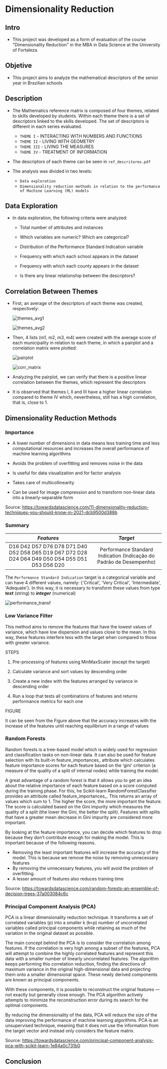 # Dimensionality Reduction

## Intro
* This project was developed as a form of evaluation of the course "Dimensionality Reduction" in the MBA in Data Science at the University of Fortaleza.

## Objetive
* This project aims to analyze the mathematical descriptors of the senior year in Brazilian schools

## Description
* The Mathematics reference matrix is composed of four themes, related to skills developed by students. Within each theme there is a set of descriptors linked to the skills developed. The set of descriptors is different in each series evaluated.

  * ```THEME I``` - INTERACTING WITH NUMBERS AND FUNCTIONS
  * ```THEME II``` - LIVING WITH GEOMETRY
  * ```THEME III``` - LIVING THE MEASURES
  * ```THEME IV``` - TREATMENT OF INFORMATION

* The descriptors of each theme can be seen in ```ref_descritores.pdf```

* The analysis was divided in two levels: 
  * ```Data exploration```
  * ```Dimensionality reduction methods in relation to the performance of Machine Learning (ML) models```
  
## Data Exploration
 
* In data exploration, the following criteria were analyzed:
 
  * Total number of attributes and instances

  * Which variables are numeric? Which are categorical?

  * Distribution of the Performance Standard Indication variable

  * Frequency with which each school appears in the dataset

  * Frequency with which each county appears in the dataset

  * Is there any linear relationship between the descriptors?

## Correlation Between Themes
  
* First, an average of the descriptors of each theme was created, respectively:
  
  ![themes_avg1](/images/themes_avg1.png)
  
  ![themes_avg2](/images/themes_avg2.png)

* Then, 4 lists (m1, m2, m3, m4) were created with the average score of each municipality in relation to each theme, in which a pairplot and a correlation matrix were plotted:
   
  ![pairplot](/images/pairplot.png)
  
  ![corr_matrix](/images/corr_matrix.png)
  
* Analyzing the pairplot, we can verify that there is a positive linear correlation between the themes, which represent the descriptors

* It is observed that themes I, II and III have a higher linear correlation compared to theme IV which, nevertheless, still has a high correlation, that is, close to 1.

## Dimensionality Reduction Methods

### Importance

* A lower number of dimensions in data means less training time and less computational resources and increases the overall performance of machine learning algorithms

* Avoids the problem of overfitting and removes noise in the data

* Is useful for data visualization and for factor analysis

* Takes care of multicollinearity

* Can be used for image compression and to transform non-linear data into a linearly-separable form

Source: https://towardsdatascience.com/11-dimensionality-reduction-techniques-you-should-know-in-2021-dcb9500d388b

### Summary

  |***Features***|***Target***|
  |:--:|:--:|
  |D16 D42 D57 D76 D78 D71 D40 D52 D58 D65 D19 D67 D72 D28 D24 D64 D49 D50 D54 D55 D51 D53 D56 D20|Performance Standard Indication (Indicação do Padrão de Desempenho)| 

The ``Performance Standard Indication`` target is a categorical variable and can have 4 different values, namely: {'Critical', 'Very Critical', 'Intermediate', 'Adequate'}. In this way, it is necessary to transform these values from type ***text*** (string) to ***integer*** (numerical)

  ![performance_transf](/images/performance_transf.png)

### Low Variance Filter

This method aims to remove the features that have the lowest values of variance, which have low dispersion and values close to the mean. In this way, these features interfere less with the target when compared to those with greater variance.

STEPS

1. Pre-processing of features using MinMaxScaler (except the target)

2. Calculate variance and sort values by descending order

3. Create a new index with the features arranged by variance in descending order

4. Run a loop that tests all combinations of features and returns performance metrics for each one

FIGURE

It can be seen from the Figure above that the accuracy increases with the increase of the features until reaching equilibrium in a range of values

### Random Forests

Random forests is a tree-based model which is widely used for regression and classification tasks on non-linear data. It can also be used for feature selection with its built-in feature_importances_ attribute which calculates feature importance scores for each feature based on the ‘gini’ criterion (a measure of the quality of a split of internal nodes) while training the model.

A great advantage of a random forest is that it allows you to get an idea about the relative importance of each feature based on a score computed during the training phase. For this, he Scikit-learn RandomForestClassifier provides an attribute called feature_importances_. This returns an array of values which sum to 1. The higher the score, the more important the feature. The score is calculated based on the Gini impurity which measures the quality of a split (the lower the Gini, the better the split). Features with splits that have a greater mean decrease in Gini impurity are considered more important.

By looking at the feature importance, you can decide which features to drop because they don’t contribute enough for making the model. This is important because of the following reasons.
* Removing the least important features will increase the accuracy of the model. This is because we remove the noise by removing unnecessary features
* By removing the unnecessary features, you will avoid the problem of overfitting.
* A lesser amount of features also reduces training time

Source: https://towardsdatascience.com/random-forests-an-ensemble-of-decision-trees-37a003084c6c

### Principal Component Analysis (PCA)

PCA is a linear dimensionality reduction technique. It transforms a set of correlated variables (p) into a smaller k (k<p) number of uncorrelated variables called principal components while retaining as much of the variation in the original dataset as possible.

The main concept behind the PCA is to consider the correlation among features. If the correlation is very high among a subset of the features, PCA will attempt to combine the highly correlated features and represent this data with a smaller number of linearly uncorrelated features. The algorithm keeps performing this correlation reduction, finding the directions of maximum variance in the original high-dimensional data and projecting them onto a smaller dimensional space. These newly derived components are known as principal components.

With these components, it is possible to reconstruct the original features — not exactly but generally close enough. The PCA algorithm actively attempts to minimize the reconstruction error during its search for the optimal components.

By reducing the dimensionality of the data, PCA will reduce the size of the data improving the performance of machine learning algorithms. PCA is an unsupervised technique, meaning that it does not use the information from the target vector and instead only considers the feature matrix.

Source: https://towardsdatascience.com/principal-component-analysis-pca-with-scikit-learn-1e84a0c731b0

## Conclusion
